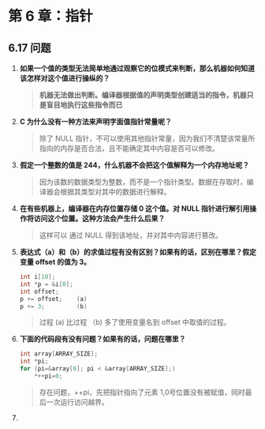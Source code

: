 # 第 6 章：指针

## 6.17 问题

1. **如果一个值的类型无法简单地通过观察它的位模式来判断，那么机器如何知道该怎样对这个值进行操纵的？**

    > **机器无法做出判断。编译器根据值的声明类型创建适当的指令，机器只是盲目地执行这些指令而已**

2. **C 为什么没有一种方法来声明字面值指针常量呢？**

    > 除了 NULL 指针，不可以使用其他指针常量，因为我们不清楚该常量所指向的内存是否合法，且不能确定其中内容是否可以修改。

3. **假定一个整数的值是 244，什么机器不会把这个值解释为一个内存地址呢？**

    > 因为该数的数据类型为整数，而不是一个指针类型。数据在存取时，编译器会根据其类型对其中的数据进行解释。

4. **在有些机器上，编译器在内存位置存储 0 这个值。对 NULL 指针进行解引用操作将访问这个位置。这种方法会产生什么后果？**

    > 这样可以 通过 NULL 得到该地址，并对其中内容进行篡改。

5. **表达式（a）和（b）的求值过程有没有区别？如果有的话，区别在哪里？假定变量 offset 的值为 3。**

    ```c
    int i[10];
    int *p = &i[0];
    int offset;
    p += offset;	(a)
    p += 3;			(b)
    ```

    > 过程 (a) 比过程 （b) 多了使用变量名到 offset 中取值的过程。

6. **下面的代码段有没有问题？如果有的话，问题在哪里？**

    ```c
    int array[ARRAY_SIZE];
    int *pi;
    for (pi=&array[0]; pi < &array[ARRAY_SIZE];)
        *++pi=0;
    ```

    > 存在问题，++pi，先把指针指向了元素 1,0号位置没有被赋值，同时最后一次运行访问越界。

7. 



